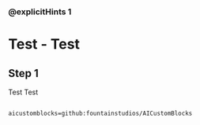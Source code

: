 ### @explicitHints 1

# Test - Test

## Step 1
Test Test 

```template
```

```package
aicustomblocks=github:fountainstudios/AICustomBlocks
```
